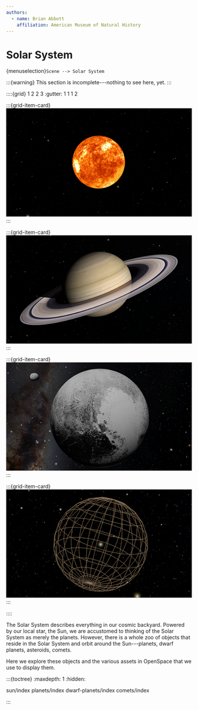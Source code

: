 ```yaml
---
authors:
  - name: Brian Abbott
    affiliation: American Museum of Natural History
---
```



# Solar System

{menuselection}`Scene --> Solar System`


:::{warning}
This section is incomplete---nothing to see here, yet.
:::


::::{grid} 1 2 2 3
:gutter: 1 1 1 2

:::{grid-item-card} [](./sun/index)
[![Dwarf planets](./sun/sun-surface/sun_photosphere_icon.png)](./sun/index)
:::

:::{grid-item-card} [](./planets/index)
[![Planets](./planets/saturn/saturn_icon.png)](./planets/index)
:::

:::{grid-item-card} [](./dwarf-planets/index)
[![Dwarf planets](./dwarf-planets/pluto/pluto_icon.png)](./dwarf-planets/index)
:::

:::{grid-item-card} [](./comets/index)
[![Dwarf planets](./comets/oort-cloud/oort-sphere/oort_cloud_icon.png)](./comets/index)
:::

::::




The Solar System describes everything in our cosmic backyard. Powered by our local star, the Sun, we are accustomed to thinking of the Solar System as merely the planets. However, there is a whole zoo of objects that reside in the Solar System and orbit around the Sun---planets, dwarf planets, asteroids, comets.

Here we explore these objects and the various assets in OpenSpace that we use to display them.




:::{toctree}
:maxdepth: 1
:hidden:

sun/index
planets/index
dwarf-planets/index
comets/index

:::

